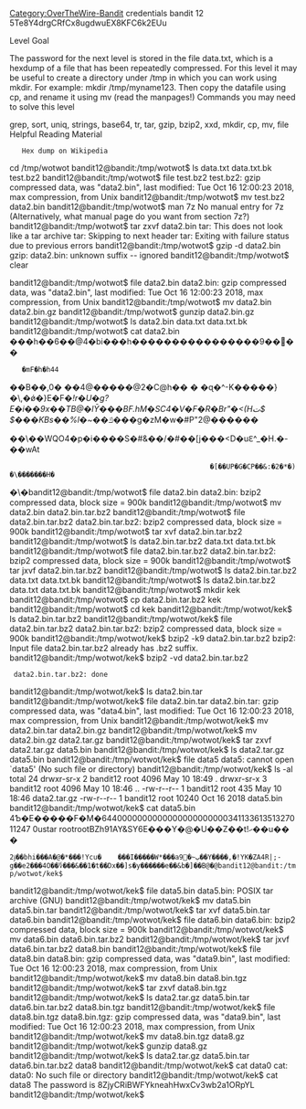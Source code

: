 [Category:OverTheWire-Bandit](/Category:OverTheWire-Bandit "wikilink")
credentials bandit 12 5Te8Y4drgCRfCx8ugdwuEX8KFC6k2EUu

Level Goal

The password for the next level is stored in the file data.txt, which is
a hexdump of a file that has been repeatedly compressed. For this level
it may be useful to create a directory under /tmp in which you can work
using mkdir. For example: mkdir /tmp/myname123. Then copy the datafile
using cp, and rename it using mv (read the manpages\!) Commands you may
need to solve this level

grep, sort, uniq, strings, base64, tr, tar, gzip, bzip2, xxd, mkdir, cp,
mv, file Helpful Reading Material

`   Hex dump on Wikipedia`

cd /tmp/wotwot bandit12@bandit:/tmp/wotwot$ ls data.txt data.txt.bk
test.bz2 bandit12@bandit:/tmp/wotwot$ file test.bz2 test.bz2: gzip
compressed data, was "data2.bin", last modified: Tue Oct 16 12:00:23
2018, max compression, from Unix bandit12@bandit:/tmp/wotwot$ mv
test.bz2 data2.bin bandit12@bandit:/tmp/wotwot$ man 7z No manual entry
for 7z (Alternatively, what manual page do you want from section 7z?)
bandit12@bandit:/tmp/wotwot$ tar zxvf data2.bin tar: This does not look
like a tar archive tar: Skipping to next header tar: Exiting with
failure status due to previous errors bandit12@bandit:/tmp/wotwot$ gzip
-d data2.bin gzip: data2.bin: unknown suffix -- ignored
bandit12@bandit:/tmp/wotwot$ clear

bandit12@bandit:/tmp/wotwot$ file data2.bin data2.bin: gzip compressed
data, was "data2.bin", last modified: Tue Oct 16 12:00:23 2018, max
compression, from Unix bandit12@bandit:/tmp/wotwot$ mv data2.bin
data2.bin.gz bandit12@bandit:/tmp/wotwot$ gunzip data2.bin.gz
bandit12@bandit:/tmp/wotwot$ ls data2.bin data.txt data.txt.bk
bandit12@bandit:/tmp/wotwot$ cat data2.bin
���h��6��@4�bi���h������￻����������׽��9��

`   �mF�h�h44`

��B��,0� ��4@�����@2�C@h�� �
�ɋ�^-K�����}�\\,�ǿ�}E�F�_\!r�U�g?E�i��9x��TB@�lȲ���BF.hM�SC4�V�F�R�Br"�\<(Hت$
$���KBs��%l�\~�_�ݿ���g�zM�w�\#P"2@������

��\\��WQO4�p�i����S�\#&��/�\#��\[j���\<D�uԐ^_�H.�-��wAt

`                                                 �[��UP�G�CP��&:�2�*�)�\�������H�`

�\\�bandit12@bandit:/tmp/wotwot$ file data2.bin data2.bin: bzip2
compressed data, block size = 900k bandit12@bandit:/tmp/wotwot$ mv
data2.bin data2.bin.tar.bz2 bandit12@bandit:/tmp/wotwot$ file
data2.bin.tar.bz2 data2.bin.tar.bz2: bzip2 compressed data, block size =
900k bandit12@bandit:/tmp/wotwot$ tar xvf data2.bin.tar.bz2
bandit12@bandit:/tmp/wotwot$ ls data2.bin.tar.bz2 data.txt data.txt.bk
bandit12@bandit:/tmp/wotwot$ file data2.bin.tar.bz2 data2.bin.tar.bz2:
bzip2 compressed data, block size = 900k bandit12@bandit:/tmp/wotwot$
tar jxvf data2.bin.tar.bz2 bandit12@bandit:/tmp/wotwot$ ls
data2.bin.tar.bz2 data.txt data.txt.bk bandit12@bandit:/tmp/wotwot$ ls
data2.bin.tar.bz2 data.txt data.txt.bk bandit12@bandit:/tmp/wotwot$
mkdir kek bandit12@bandit:/tmp/wotwot$ cp data2.bin.tar.bz2 kek
bandit12@bandit:/tmp/wotwot$ cd kek bandit12@bandit:/tmp/wotwot/kek$ ls
data2.bin.tar.bz2 bandit12@bandit:/tmp/wotwot/kek$ file
data2.bin.tar.bz2 data2.bin.tar.bz2: bzip2 compressed data, block size =
900k bandit12@bandit:/tmp/wotwot/kek$ bzip2 -k9 data2.bin.tar.bz2 bzip2:
Input file data2.bin.tar.bz2 already has .bz2 suffix.
bandit12@bandit:/tmp/wotwot/kek$ bzip2 -vd data2.bin.tar.bz2

` data2.bin.tar.bz2: done`

bandit12@bandit:/tmp/wotwot/kek$ ls data2.bin.tar
bandit12@bandit:/tmp/wotwot/kek$ file data2.bin.tar data2.bin.tar: gzip
compressed data, was "data4.bin", last modified: Tue Oct 16 12:00:23
2018, max compression, from Unix bandit12@bandit:/tmp/wotwot/kek$ mv
data2.bin.tar data2.bin.gz bandit12@bandit:/tmp/wotwot/kek$ mv
data2.bin.gz data2.tar.gz bandit12@bandit:/tmp/wotwot/kek$ tar zxvf
data2.tar.gz data5.bin bandit12@bandit:/tmp/wotwot/kek$ ls data2.tar.gz
data5.bin bandit12@bandit:/tmp/wotwot/kek$ file data5 data5: cannot open
\`data5' (No such file or directory) bandit12@bandit:/tmp/wotwot/kek$ ls
-al total 24 drwxr-sr-x 2 bandit12 root 4096 May 10 18:49 . drwxr-sr-x 3
bandit12 root 4096 May 10 18:46 .. -rw-r--r-- 1 bandit12 root 435 May 10
18:46 data2.tar.gz -rw-r--r-- 1 bandit12 root 10240 Oct 16 2018
data5.bin bandit12@bandit:/tmp/wotwot/kek$ cat data5.bin
4Ƅ�E�����F�M�644000000000000000000000034113361351327011247
0ustar rootrootBZh91AY\&SY6E���Y�@�U��Z��t\!ހ��u�� �

`2ɉ��bhi���A�@�*���!Ycu�    ���I�����W*���aٻ~�׼9��Y����,�!YK�ZA4R|;-g��e2���4O��؇���&��1�t��Dx��]s�y������e��&b�]��B@�@bandit12@bandit:/tmp/wotwot/kek$ `

bandit12@bandit:/tmp/wotwot/kek$ file data5.bin data5.bin: POSIX tar
archive (GNU) bandit12@bandit:/tmp/wotwot/kek$ mv data5.bin
data5.bin.tar bandit12@bandit:/tmp/wotwot/kek$ tar xvf data5.bin.tar
data6.bin bandit12@bandit:/tmp/wotwot/kek$ file data6.bin data6.bin:
bzip2 compressed data, block size = 900k
bandit12@bandit:/tmp/wotwot/kek$ mv data6.bin data6.bin.tar.bz2
bandit12@bandit:/tmp/wotwot/kek$ tar jxvf data6.bin.tar.bz2 data8.bin
bandit12@bandit:/tmp/wotwot/kek$ file data8.bin data8.bin: gzip
compressed data, was "data9.bin", last modified: Tue Oct 16 12:00:23
2018, max compression, from Unix bandit12@bandit:/tmp/wotwot/kek$ mv
data8.bin data8.bin.tgz bandit12@bandit:/tmp/wotwot/kek$ tar zxvf
data8.bin.tgz bandit12@bandit:/tmp/wotwot/kek$ ls data2.tar.gz
data5.bin.tar data6.bin.tar.bz2 data8.bin.tgz
bandit12@bandit:/tmp/wotwot/kek$ file data8.bin.tgz data8.bin.tgz: gzip
compressed data, was "data9.bin", last modified: Tue Oct 16 12:00:23
2018, max compression, from Unix bandit12@bandit:/tmp/wotwot/kek$ mv
data8.bin.tgz data8.gz bandit12@bandit:/tmp/wotwot/kek$ gunzip data8.gz
bandit12@bandit:/tmp/wotwot/kek$ ls data2.tar.gz data5.bin.tar
data6.bin.tar.bz2 data8 bandit12@bandit:/tmp/wotwot/kek$ cat data0 cat:
data0: No such file or directory bandit12@bandit:/tmp/wotwot/kek$ cat
data8 The password is 8ZjyCRiBWFYkneahHwxCv3wb2a1ORpYL
bandit12@bandit:/tmp/wotwot/kek$